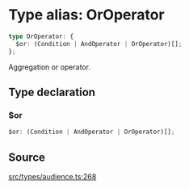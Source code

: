 # Type alias: OrOperator

```ts
type OrOperator: {
  $or: (Condition | AndOperator | OrOperator)[];
};
```

Aggregation or operator.

## Type declaration

### $or

```ts
$or: (Condition | AndOperator | OrOperator)[];
```

## Source

[src/types/audience.ts:268](https://github.com/torque-labs/torque-ts-sdk/blob/06c96b69b43209c72870e94ce49516c9ed8e9158/src/types/audience.ts#L268)
